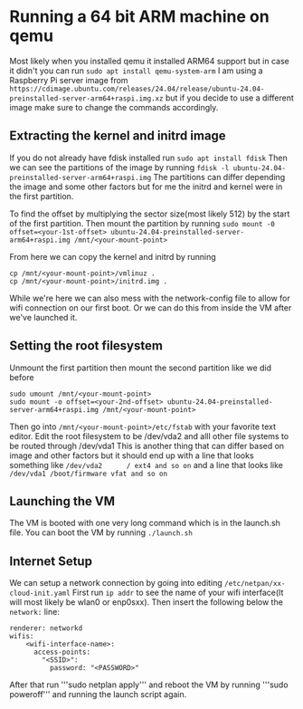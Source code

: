 # Running a 64 bit ARM machine on qemu

Most likely when you installed qemu it installed ARM64 support but in case it didn't you can run ```sudo apt install qemu-system-arm```
I am using a Raspberry Pi server image from ```https://cdimage.ubuntu.com/releases/24.04/release/ubuntu-24.04-preinstalled-server-arm64+raspi.img.xz``` but if you decide to use a different image make sure to change the commands accordingly.
## Extracting the kernel and initrd image

If you do not already have fdisk installed run ```sudo apt install fdisk```
Then we can see the partitions of the image by running ```fdisk -l ubuntu-24.04-preinstalled-server-arm64+raspi.img```
The partitions can differ depending the image and some other factors but for me the initrd and kernel were in the first partition.

To find the offset by multiplying the sector size(most likely 512) by the start of the first partition.
Then mount the partition by running ```sudo mount -0 offset=<your-1st-offset> ubuntu-24.04-preinstalled-server-arm64+raspi.img /mnt/<your-mount-point>```

From here we can copy the kernel and initrd by running
```
cp /mnt/<your-mount-point>/vmlinuz .
cp /mnt/<your-mount-point>/initrd.img .
```

While we're here we can also mess with the network-config file to allow for wifi connection on our first boot. Or we can do this from inside the VM after we've launched it.

## Setting the root filesystem

Unmount the first partition then mount the second partition like we did before
```
sudo umount /mnt/<your-mount-point>
sudo mount -o offset=<your-2nd-offset> ubuntu-24.04-preinstalled-server-arm64+raspi.img /mnt/<your-mount-point>
```
Then go into ```/mnt/<your-mount-point>/etc/fstab``` with your favorite text editor.
Edit the root filesystem to be /dev/vda2 and alll other file systems to be routed through /dev/vda1
This is another thing that can differ based on image and other factors but it should end up with a line that looks something like ```/dev/vda2		/ ext4 and so on``` and a line that looks like ```/dev/vda1	/boot/firmware vfat and so on```

## Launching the VM

The VM is booted with one very long command which is in the launch.sh file. You can boot the VM by running ```./launch.sh```

## Internet Setup

We can setup a network connection by going into editing ```/etc/netpan/xx-cloud-init.yaml```
First run ```ip addr``` to see the name of your wifi interface(It will most likely be wlan0 or enp0sxx). Then insert the following below the ```network:``` line:
```
renderer: networkd
wifis:
    <wifi-interface-name>:
      access-points:
        "<SSID>":
          password: "<PASSWORD>"
```

After that run '''sudo netplan apply''' and reboot the VM by running '''sudo poweroff''' and running the launch script again.
